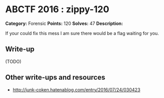 # ABCTF 2016 : zippy-120

**Category:** Forensic
**Points:** 120
**Solves:** 47
**Description:**

If your could fix this mess I am sure there would be a flag waiting for you.

## Write-up

(TODO)

## Other write-ups and resources

* http://junk-coken.hatenablog.com/entry/2016/07/24/030423
